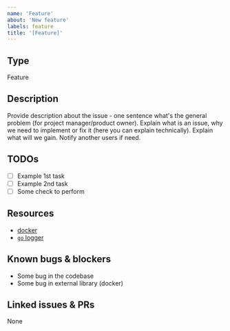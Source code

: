 ```yaml
---
name: 'Feature'
about: 'New feature'
labels: feature
title: '[Feature]'
---
```

## Type

Feature

## Description

Provide description about the issue - one sentence what's the general problem (for project manager/product owner). Explain what is an issue, why we need to implement or fix it (here you can explain technically). Explain what will we gain. Notify another users if need.

## TODOs

- [ ] Example 1st task
- [ ] Example 2nd task
- [ ] Some check to perform

## Resources

* [docker](https://github.com/docker)
* [`go` logger](https://github.com/uber-go/zap)

## Known bugs & blockers

- Some bug in the codebase
- Some bug in external library (docker)

## Linked issues & PRs

None
